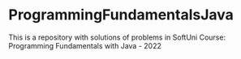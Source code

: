 # ProgrammingFundamentalsJava
This is a repository with solutions of problems in SoftUni Course: Programming Fundamentals with Java - 2022
